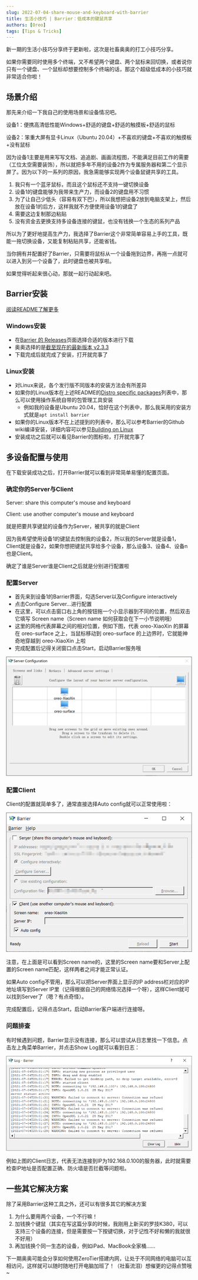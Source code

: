 ```yaml
---
slug: 2022-07-04-share-mouse-and-keyboard-with-barrier
title: 生活小技巧 | Barrier：低成本的键鼠共享
authors: [Oreo]
tags: [Tips & Tricks]
---
```


新一期的生活小技巧分享终于更新啦，这次是社畜奥奥的打工小技巧分享。

如果你需要同时使用多个终端，又不希望两个键盘、两个鼠标来回切换，或者说你只有一个键盘、一个鼠标却想要控制多个终端的话，那这个超级低成本的小技巧就非常适合你啦！

<!--truncate-->

## 场景介绍

那先来介绍一下我自己的使用场景和设备情况吧。

设备1：便携高清低性能Windows+舒适的键盘+舒适的触摸板+舒适的鼠标

设备2：笨重大屏有显卡Linux（Ubuntu 20.04）+不喜欢的键盘+不喜欢的触摸板+没有鼠标

因为设备1主要是用来写写文档、追追剧、画画流程图，不能满足目前工作的需要（工位太空需要装饰），所以就把多年不用的设备2作为专属服务器和第二个显示屏了。因为以下的一系列的原因，我急需能够实现两个设备鼠键共享的工具。

1. 我只有一个蓝牙鼠标，而且这个鼠标还不支持一键切换设备
2. 设备1的键盘能够为我带来生产力，而设备2的键盘用不习惯
3. 为了让自己少低头（容易有双下巴），所以我想把设备2放到电脑支架上，然后放在设备1的后方，这样我就不方便使用设备1的键盘了
4. 需要这边复制那边粘贴
5. 没有资金去更换支持多设备连接的键鼠，也没有钱换一个生态的系列产品

所以为了更好地提高生产力，我选择了Barrier这个非常简单容易上手的工具，既能一拖切换设备，又能复制粘贴共享，还能省钱。

当你拥有并配置好了Barrier，只需要将鼠标从一个设备拖到边界，再拖一点就可以进入到另一个设备了，此时键盘也被共享啦。

如果觉得听起来很心动，那就一起行动起来吧。

## Barrier安装

[阅读README了解更多](https://github.com/debauchee/barrier)

### Windows安装

- 在[Barrier 的 Releases](https://github.com/debauchee/barrier/releases)页面选择合适的版本进行下载
- 奥奥选择的是[截至现在的最新版本 v2.3.3](https://github.com/debauchee/barrier/releases/download/v2.3.3/BarrierSetup-2.3.3-release.exe)
- 下载完成后就完成了安装，打开就完事了

### Linux安装

- 对Linux来说，各个发行版不同版本的安装方法会有所差异
- 如果你的Linux版本在上述README的[Distro specific packages](https://github.com/debauchee/barrier#distro-specific-packages)列表中，那么可以使用操作系统自带的包管理工具安装
    - 例如我的设备是Ubuntu 20.04，恰好在这个列表中，那么我采用的安装方式就是`apt install barrier`
- 如果你的Linux版本不在上述提到的列表中，那么可以参考Barrier的Github wiki编译安装，详细内容可以参见[Building on Linux](https://github.com/debauchee/barrier/wiki/Building-on-Linux)
- 安装成功之后就可以看见Barrier的图标啦，打开就完事了

## 多设备配置与使用

在下载安装成功之后，打开Barrier就可以看到非常简单易懂的配置页面。

### 确定你的Server与Client

Server: share this computer's mouse and keyboard

Client: use another computer's mouse and keyboard

就是把要共享键鼠的设备作为Server，被共享的就是Client

因为我希望使用设备1的键鼠去控制我的设备2，所以我的Server就是设备1，Client就是设备2，如果你想把键鼠共享给多个设备，那么设备3、设备4、设备n也是Client。

确定了谁是Server谁是Client之后就是分别进行配置啦

### 配置Server

- 首先来到设备1的Barrier界面，勾选Server以及Configure interactively
- 点击Configure Server...进行配置
- 在这里，可以点击窗口右上角的按钮拖一个小显示器到不同的位置，然后双击它填写 Screen name（Screen name 如何获取会在下一小节说明哦）
- 这里的网格代表屏幕之间的相对位置，例如下图，代表 oreo-XiaoXin 的屏幕在 oreo-surface 之上，当鼠标移动到 oreo-surface 的上边界时，它就能神奇地穿越到 oreo-XiaoXin 上啦
- 完成配置后记得关闭窗口点击Start，启动Barrier服务哦

![Server Configuration](./01-server-configuration.png)

### 配置Client

Client的配置就简单多了，通常直接选择Auto config就可以正常使用啦：

![Client Configuration](./02-client-configuration.png)

注意，在上面是可以看到Screen name的，这里的Screen name要和Server上配置的Screen name匹配，这样两者之间才能正常认证。

如果Auto config不管用，那么可以把Server界面上显示的IP address栏对应的IP地址填写到Server IP里（记得根据自己的网络情况选择一个呀），这样Client就可以找到Server了（嗯？有点奇怪）。

完成配置后，记得点击Start，启动Barrier客户端进行连接呀。

### 问题排查

有时候遇到问题，Barrier显示没有连接，那么可以尝试从日志里找一下信息。点击左上角菜单Barrier，并点击Show Log就可以看到日志：

![Logs](./03-logs.png)

例如上图的Client日志，代表无法连接到IP为192.168.0.100的服务器，此时就需要检查IP地址是否配置正确、防火墙是否拦截等问题啦。

## 一些其它解决方案

除了采用Barrier这种工具之外，还可以有很多其它的解决方案

1. 为什么要用两个设备，一个不行嘛！
2. 加钱换个键鼠（其实在写这篇分享的时候，我刚用上新买的罗技K380，可以支持三个设备的连接，但是需要按一下按键切换，对于记性不好和懒的我就很不好用）
3. 再加钱换个同一生态的设备，例如iPad、MacBook全家桶……

下一期奥奥可能会分享如何使用ZeroTier搭建内网，让处于不同网络的电脑可以互相访问，这样就可以随时随地打开电脑加班了！（社畜流泪）想催更的记得点赞哦~

